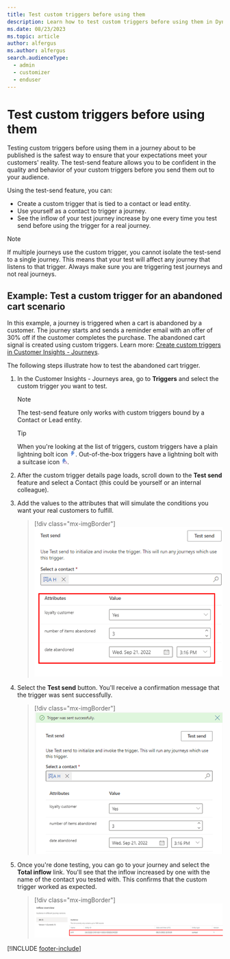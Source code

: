 ```yaml
---
title: Test custom triggers before using them
description: Learn how to test custom triggers before using them in Dynamics 365 Customer Insights - Journeys.
ms.date: 08/23/2023
ms.topic: article
author: alfergus
ms.author: alfergus
search.audienceType: 
  - admin
  - customizer
  - enduser
---
```


# Test custom triggers before using them

Testing custom triggers before using them in a journey about to be published is the safest way to ensure that your expectations meet your customers' reality. The test-send feature allows you to be confident in the quality and behavior of your custom triggers before you send them out to your audience.

Using the test-send feature, you can:

- Create a custom trigger that is tied to a contact or lead entity.
- Use yourself as a contact to trigger a journey.
- See the inflow of your test journey increase by one every time you test send before using the trigger for a real journey.

> [!NOTE]
> If multiple journeys use the custom trigger, you cannot isolate the test-send to a single journey. This means that your test will affect any journey that listens to that trigger. Always make sure you are triggering test journeys and not real journeys.

## Example: Test a custom trigger for an abandoned cart scenario

In this example, a journey is triggered when a cart is abandoned by a customer. The journey starts and sends a reminder email with an offer of 30% off if the customer completes the purchase. The abandoned cart signal is created using custom triggers. Learn more: [Create custom triggers in Customer Insights - Journeys](real-time-marketing-custom-triggers.md).

The following steps illustrate how to test the abandoned cart trigger.

1. In the Customer Insights - Journeys area, go to **Triggers** and select the custom trigger you want to test.
    > [!NOTE]
    > The test-send feature only works with custom triggers bound by a Contact or Lead entity.

    > [!TIP]
    > When you're looking at the list of triggers, custom triggers have a plain lightning bolt icon ![Custom trigger icon.](media/real-time-marketing-custom.png "Custom trigger icon"). Out-of-the-box triggers have a lightning bolt with a suitcase icon ![Out-of-the-box trigger icon.](media/real-time-marketing-oob.png "Out-of-the-box trigger icon").
1. After the custom trigger details page loads, scroll down to the **Test send** feature and select a Contact (this could be yourself or an internal colleague).
1. Add the values to the attributes that will simulate the conditions you want your real customers to fulfill.

    > [!div class="mx-imgBorder"]
    > ![Screenshot of the attribute values filled out for the journey conditions.](media/real-time-marketing-test-send-values.png "Screenshot of the attribute values filled out for the journey conditions")

1. Select the **Test send** button. You'll receive a confirmation message that the trigger was sent successfully.

    > [!div class="mx-imgBorder"]
    > ![Screenshot of the test send confirmation.](media/real-time-marketing-test-send-confirmation.png "Screenshot of the test send confirmation")

1. Once you're done testing, you can go to your journey and select the **Total inflow** link. You'll see that the inflow increased by one with the name of the contact you tested with. This confirms that the custom trigger worked as expected.

    > [!div class="mx-imgBorder"]
    > ![Screenshot of journey inflow.](media/real-time-marketing-test-send-inflow.png "Screenshot of journey inflow")

[!INCLUDE [footer-include](./includes/footer-banner.md)]
